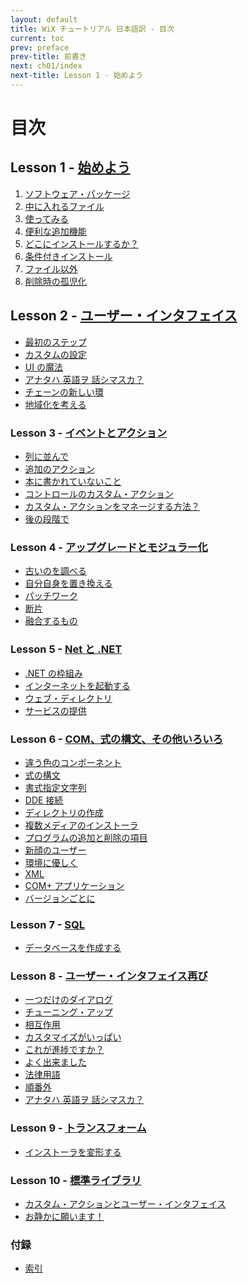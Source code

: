```yaml
---
layout: default
title: WiX チュートリアル 日本語訳 - 目次
current: toc
prev: preface
prev-title: 前書き
next: ch01/index
next-title: Lesson 1 - 始めよう
---
```

# 目次

## Lesson 1 - [始めよう](ch01/index.html)

1. [ソフトウェア・パッケージ](ch01/01-software-package.html)
2. [中に入れるファイル](ch01/02-files-within.html)
3. [使ってみる](ch01/03-trying-it-out.html)
4. [便利な追加機能](ch01/04-handy-additions.html)
5. [どこにインストールするか？](ch01/05-where-to-install.html)
6. [条件付きインストール](ch01/06-conditional-installation.html)
7. [ファイル以外](ch01/07-others.html)
8. [削除時の孤児化](ch01/08-orphans-on-deletion.html)

## Lesson 2 - [ユーザー・インタフェイス]()

+ [最初のステップ]()
+ [カスタムの設定]()
+ [UI の魔法]()
+ [アナタハ 英語ヲ 話シマスカ？]()
+ [チェーンの新しい環]()
+ [地域化を考える]()

### Lesson 3 - [イベントとアクション]()

+ [列に並んで]()
+ [追加のアクション]()
+ [本に書かれていないこと]()
+ [コントロールのカスタム・アクション]()
+ [カスタム・アクションをマネージする方法？]()
+ [後の段階で]()

### Lesson 4 - [アップグレードとモジュラー化]()

+ [古いのを調べる]()
+ [自分自身を置き換える]()
+ [パッチワーク]()
+ [断片]()
+ [融合するもの]()

### Lesson 5 - [Net と .NET]()

+ [.NET の枠組み]()
+ [インターネットを起動する]()
+ [ウェブ・ディレクトリ]()
+ [サービスの提供]()

### Lesson 6 - [COM、式の構文、その他いろいろ]()

+ [違う色のコンポーネント]()
+ [式の構文]()
+ [書式指定文字列]()
+ [DDE 接続]()
+ [ディレクトリの作成]()
+ [複数メディアのインストーラ]()
+ [プログラムの追加と削除の項目]()
+ [新顔のユーザー]()
+ [環境に優しく]()
+ [XML]()
+ [COM+ アプリケーション]()
+ [バージョンごとに]()

### Lesson 7 - [SQL]()

+ [データベースを作成する]()

### Lesson 8 - [ユーザー・インタフェイス再び]()

+ [一つだけのダイアログ]()
+ [チューニング・アップ]()
+ [相互作用]()
+ [カスタマイズがいっぱい]()
+ [これが進捗ですか？]()
+ [よく出来ました]()
+ [法律用語]()
+ [順番外]()
+ [アナタハ 英語ヲ 話シマスカ？]()

### Lesson 9 - [トランスフォーム]()

+ [インストーラを変形する]()

### Lesson 10 - [標準ライブラリ]()

+ [カスタム・アクションとユーザー・インタフェイス]()
+ [お静かに願います！]()

### 付録

+ [索引]()